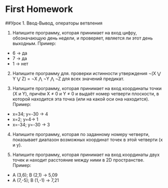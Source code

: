 # First Homework

##Урок 1. Ввод-Вывод, операторы ветвления

1. Напишите программу, которая принимает на вход цифру, обозначающую день недели, и проверяет, является ли этот день выходным.
Пример:
- 6 -> да
- 7 -> да
- 1 -> нет

2. Напишите программу для. проверки истинности утверждения ¬(X ⋁ Y ⋁ Z) = ¬X ⋀ ¬Y ⋀ ¬Z для всех значений предикат.

3. Напишите программу, которая принимает на вход координаты точки (X и Y), причём X ≠ 0 и Y ≠ 0 и выдаёт номер четверти плоскости, в которой находится эта точка (или на какой оси она находится).
Пример:
- x=34; y=-30 -> 4
- x=2; y=4-> 1
- x=-34; y=-30 -> 3

4. Напишите программу, которая по заданному номеру четверти, показывает диапазон возможных координат точек в этой четверти (x и y).

5. Напишите программу, которая принимает на вход координаты двух точек и находит расстояние между ними в 2D пространстве.
Пример:
- A (3,6); B (2,1) -> 5,09
- A (7,-5); B (1,-1) -> 7,21
